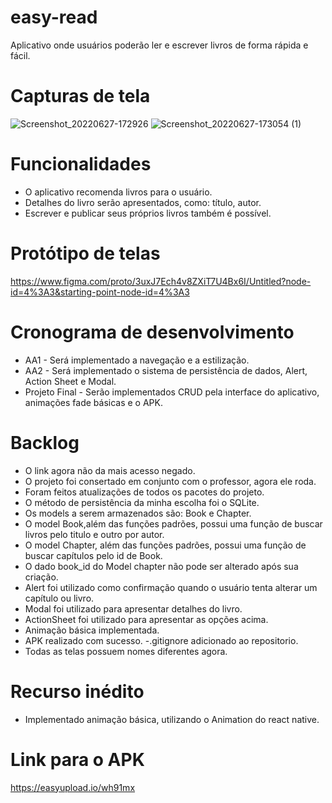 # easy-read
Aplicativo onde usuários poderão ler e escrever livros de forma rápida e fácil.

# Capturas de tela

![Screenshot_20220627-172926](https://user-images.githubusercontent.com/86446096/176031153-addad5bf-d7ca-4c2e-8ac5-517b0669ea03.png)
![Screenshot_20220627-173054 (1)](https://user-images.githubusercontent.com/86446096/176031169-2c973096-69b6-4cb2-8363-4c5126347af1.png)

# Funcionalidades
- O aplicativo recomenda livros para o usuário.
- Detalhes do livro serão apresentados, como: título, autor.
- Escrever e publicar seus próprios livros também é possível.

# Protótipo de telas
https://www.figma.com/proto/3uxJ7Ech4v8ZXiT7U4Bx6I/Untitled?node-id=4%3A3&starting-point-node-id=4%3A3

# Cronograma de desenvolvimento
- AA1 - Será implementado a navegação e a estilização.
- AA2 - Será implementado o sistema de persistência de dados, Alert, Action Sheet e Modal.
- Projeto Final - Serão implementados CRUD pela interface do aplicativo, animações fade básicas e o APK.

# Backlog
- O link agora não da mais acesso negado.
- O projeto foi consertado em conjunto com o professor, agora ele roda.
- Foram feitos atualizações de todos os pacotes do projeto.
- O método de persistência da minha escolha foi o SQLite.
- Os models a serem armazenados são: Book e Chapter.
- O model Book,além das funções padrões, possui uma função de buscar livros pelo titulo e outro por autor.
- O model Chapter, além das funções padrões, possui uma função de buscar capítulos pelo id de Book.
- O dado book_id do Model chapter não pode ser alterado após sua criação.
- Alert foi utilizado como confirmação quando o usuário tenta alterar um capítulo ou livro.
- Modal foi utilizado para apresentar detalhes do livro.
- ActionSheet foi utilizado para apresentar as opções acima.
- Animação básica implementada.
- APK realizado com sucesso.
-.gitignore adicionado ao repositorio.
- Todas as telas possuem nomes diferentes agora.

# Recurso inédito
- Implementado animação básica, utilizando o Animation do react native.

# Link para o APK
https://easyupload.io/wh91mx
